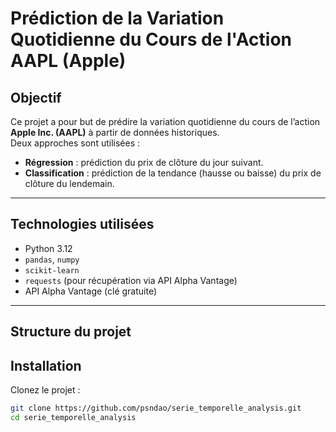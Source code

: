 # Prédiction de la Variation Quotidienne du Cours de l'Action AAPL (Apple)



## Objectif

Ce projet a pour but de prédire la variation quotidienne du cours de l’action **Apple Inc. (AAPL)** à partir de données historiques.  
Deux approches sont utilisées :  
- **Régression** : prédiction du prix de clôture du jour suivant.
- **Classification** : prédiction de la tendance (hausse ou baisse) du prix de clôture du lendemain.

---

## Technologies utilisées

- Python 3.12
- `pandas`, `numpy`
- `scikit-learn`
- `requests` (pour récupération via API Alpha Vantage)
- API Alpha Vantage (clé gratuite)

---

## Structure du projet


## Installation

Clonez le projet :
```bash
git clone https://github.com/psndao/serie_temporelle_analysis.git
cd serie_temporelle_analysis

